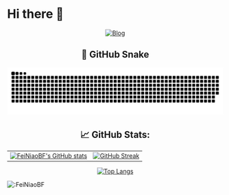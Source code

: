 # Hi there 👋

<div id="title" align=center>
  
[![Blog](https://img.shields.io/badge/Hi-Blog-yello)]([https://www.zhihu.com/people/o4ze4r](https://yeekox.netlify.app/))

</div>

<div id="title" align=center>
  
## 🐍 GitHub Snake

![Snake](https://github.com/FeiNiaoBF/FeiNiaoBF/blob/output/github-contribution-grid-snake-dark.svg)

</div>

<div id="title" align=center>
  
  ## 📈 GitHub Stats:
  
|                                                                                                                                         |                                                                                                                        |
|-----------------------------------------------------------------------------------------------------------------------------------------|---------------------------------------------------------------------------------------------------------------------------|
|  [![FeiNiaoBF's GitHub stats](https://github-readme-stats.vercel.app/api?username=FeiNiaoBF&show_icons=true&theme=merko&hide_border=true)](https://github.com/FeiNiaoBF/github-readme-stats)   |    [![GitHub Streak](https://github-readme-streak-stats.herokuapp.com?user=FeiNiaoBF&theme=merko&hide_border=true)](https://git.io/streak-stats)   |  

[![Top Langs](https://github-readme-stats.vercel.app/api/top-langs/?username=FeiNiaoBF&layout=donut&theme=merko&hide_border=true)](https://github.com/anuraghazra/github-readme-stats) 

</div>


![:FeiNiaoBF](https://count.getloli.com/get/@:FeiNiaoBF?theme=gelbooru)

